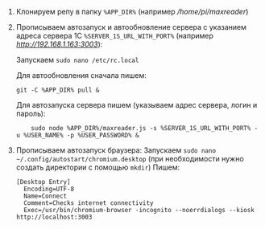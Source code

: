 1. Клонируем репу в папку `%APP_DIR%` (например */home/pi/maxreader*)
2. Прописываем автозапуск и автообновление сервера с указанием адреса сервера 1С `%SERVER_1S_URL_WITH_PORT%` (например *http://192.168.1.163:3003*):
    
    Запускаем `sudo nano /etc/rc.local`
    
    Для автообновления сначала пишем:
    ```
    git -C %APP_DIR% pull &
    ```
    Для автозапуска сервера пишем (указываем адрес сервера, логин и пароль):
    ```
        sudo node %APP_DIR%/maxreader.js -s %SERVER_1S_URL_WITH_PORT% -u %USER_NAME% -p %USER_PASSWORD% &
    ```
      
3. Прописываем автозапуск браузера:
    Запускаем `sudo nano ~/.config/autostart/chromium.desktop` (при необходимости нужно создать директории с помощью `mkdir`)
      Пишем:
      ```
      [Desktop Entry]
        Encoding=UTF-8
        Name=Connect
        Comment=Checks internet connectivity
        Exec=/usr/bin/chromium-browser -incognito --noerrdialogs --kiosk http://localhost:3003
      ```
